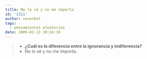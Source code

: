 ```yaml
---
title: No lo sé y no me importa
id: '1311'
author: neverbot
tags:
  - pensamientos aleatorios
date: 2009-03-13 10:24:19
---
```


> *   **¿Cuál es la diferencia entre la ignorancia y indiferencia?**
> *   No lo sé y no me importa.